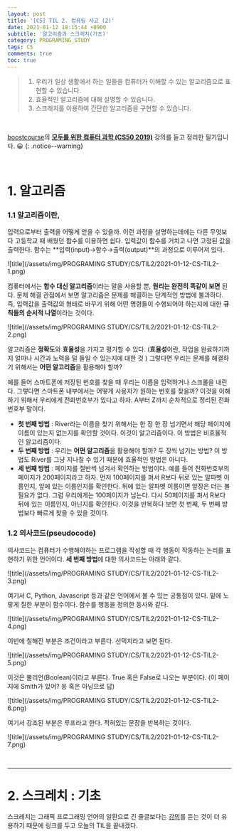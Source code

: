 ```yaml
---
layout: post
title: '[CS] TIL 2. 컴퓨팅 사고 (2)'
date: 2021-01-12 18:15:44 +0900
subtitle: '알고리즘과 스크레치(기초)'
category: PROGRAMING_STUDY
tags: CS
comments: true
toc: true
---
```


> 1. 우리가 일상 생활에서 하는 일들을 컴퓨터가 이해할 수 있는 알고리즘으로 표현할 수 있습니다.
> 2. 효율적인 알고리즘에 대해 설명할 수 있습니다.
> 3. 스크래치를 이용하여 간단한 알고리즘을 구현할 수 있습니다.

<br>

[boostcourse](https://www.boostcourse.org/)의 **[모두를 위한 컴퓨터 과학 (CS50 2019)](https://www.boostcourse.org/cs112/joinLectures/43415)** 강의를 듣고 정리한 필기입니다. 😀 
{: .notice--warning}

<br>

# 1. 알고리즘

### 1.1 알고리즘이란,

입력으로부터 출력을 어떻게 얻을 수 있을까. 이런 과정을 설명하는데에는 다른 무엇보다 고등학교 때 배웠던 함수를 이용하면 쉽다. 입력값이 함수를 거치고 나면 고정된 값을 출력한다. 함수는 **입력(input)→함수→출력(output)**의 과정으로 이루어져 있다.

![title](/assets/img/PROGRAMING STUDY/CS/TIL2/2021-01-12-CS-TIL2-1.png)

컴퓨터에서는 **함수 대신 알고리즘**이라는 말을 사용할 뿐, **원리는 완전히 똑같이 보면** 된다. 문제 해결 관점에서 보면 알고리즘은 문제를 해결하는 단계적인 방법에 불과하다. 즉, 입력값을 출력값의 형태로 바꾸기 위해 어떤 명령들이 수행되어야 하는지에 대한 **규칙들의 순서적 나열**이라는 것이다.

![title](/assets/img/PROGRAMING STUDY/CS/TIL2/2021-01-12-CS-TIL2-2.png)

알고리즘은 **정확도**와 **효율성**을 가지고 평가할 수 있다. (**효율성**이란, 작업을 완료하기까지 얼마나 시간과 노력을 덜 들일 수 있는지에 대한 것 ) 그렇다면 우리는 문제를 해결하기 위해서는 **어떤 알고리즘**을 활용해야 할까? 

예를 들어 스마트폰에 저장된 번호를 찾을 때 우리는 이름을 입력하거나 스크롤을 내린다. 그렇다면 스마트폰 내부에서는 어떻게 사용자가 원하는 번호를 찾을까? 이것을 이해하기 위해서 우리에게 전화번호부가 있다고 하자. A부터 Z까지 순차적으로 정리된 전화번호부 말이다. 

- **첫 번째 방법** : River라는 이름을 찾기 위해서는 한 장 한 장 넘기면서 해당 페이지에 이름이 있는지 없는지를 확인할 것이다. 이것이 알고리즘이다. 이 방법은 비효율적인 알고리즘이다. 
- **두 번째 방법** : 우리는 **어떤 알고리즘**을 활용해야 할까? 두 장씩 넘기는 방법? 이 방법도 River를 그냥 지나칠 수 있기 때문에 효율적인 방법은 아니다.
- **세 번째 방법** : 페이지를 절반씩 넘겨서 확인하는 방법이다. 예를 들어 전화번호부의 페이지가 200페이지라고 하자. 먼저 100페이지를 펴서 R보다 뒤로 있는 알파벳 이름인지, 앞에 있는 이름인지를 확인한다. 뒤에 있는 알파벳 이름이면 앞장은 더는 볼 필요가 없다. 그럼 우리에게는 100페이지가 남는다. 다시 50페이지를 펴서 R보다 뒤에 있는 이름인지, 아닌지를 확인한다. 이것을 반복하다 보면 첫 번째, 두 번째 방법보다 빠르게 찾을 수 있을 것이다.

### 1.2 의사코드(pseudocode)

의사코드는 컴퓨터가 수행해야하는 프로그램을 작성할 때 각 행동이 작동하는 논리를 표현하기 위한 언어이다. **세 번째 방법**에 대한 의사코드는 아래와 같다.

![title](/assets/img/PROGRAMING STUDY/CS/TIL2/2021-01-12-CS-TIL2-3.png)

여기서 C, Python, Javascript 등과 같은 언어에서 볼 수 있는 공통점이 있다. 밑에 노랗게 칠한 부분이 함수이다. 함수를 행동을 정의한 동사와 같다.

![title](/assets/img/PROGRAMING STUDY/CS/TIL2/2021-01-12-CS-TIL2-4.png)

이번에 칠해진 부분은 조건이라고 부른다. 선택지라고 보면 된다.

![title](/assets/img/PROGRAMING STUDY/CS/TIL2/2021-01-12-CS-TIL2-5.png)

이것은 불리언(Boolean)이라고 부른다. True 혹은 False로 나오는 부분이다. (이 페이지에 Smith가 있어? 응 혹은 아닝으로 답) 

![title](/assets/img/PROGRAMING STUDY/CS/TIL2/2021-01-12-CS-TIL2-6.png)

여기서 강조된 부분은 루프라고 한다. 적혀있는 문장을 반복하는 것이다.

![title](/assets/img/PROGRAMING STUDY/CS/TIL2/2021-01-12-CS-TIL2-7.png)

<br>

***

# 2. 스크레치 : 기초

 

스크레치는 그래픽 프로그래밍 언어의 일환으로 긴 줄글보다는 [강의](https://www.boostcourse.org/cs112/lecture/119000/)를 듣는 것이 더 유용하기 때문에 링크를 두고 오늘의 TIL을 끝내겠다.

